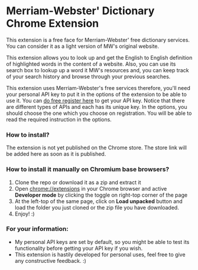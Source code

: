 # Merriam-Webster' Dictionary Chrome Extension

This extension is a free face for Merriam-Webster' free dictionary services. You can consider it as a light version of
MW's original website.

This extension allows you to look up and get the English to English definition of highlighted words in the content of a
website. Also, you can use its search box to lookup up a word it MW's resources and, you can keep track of your search
history and browse through your previous searches.

This extension uses Merriam-Webster's free services therefore, you'll need your personal API key to put it in the
options of the extension to be able to use it. You can [do free register here](https://dictionaryapi.com/register/index)
to get your API key. Notice that there are different types of APIs and each has its unique key. In the options, you
should choose the one which you choose on registration.
You will be able to read the required instruction in the options.

### How to install?

The extension is not yet published on the Chrome store. The store link will be added here as soon as it is published.

### How to install it manually on Chromium base browsers?

1. Clone the repo or download it as a zip and extract it
2. Open [chrome://extensions](chrome://extensions) in your Chrome browser and active **Developer mode** by clicking the
   toggle on right-top corner of the page
3. At the left-top of the same page, click on **Load unpacked** button and load the folder you just cloned or the zip
   file you have downloaded.
4. Enjoy! :)

### For your information:

- My personal API keys are set by default, so you might be able to test its functionality before getting your API key if
  you wish.
- This extension is hastily developed for personal uses, feel free to give any constructive feedback. :)
